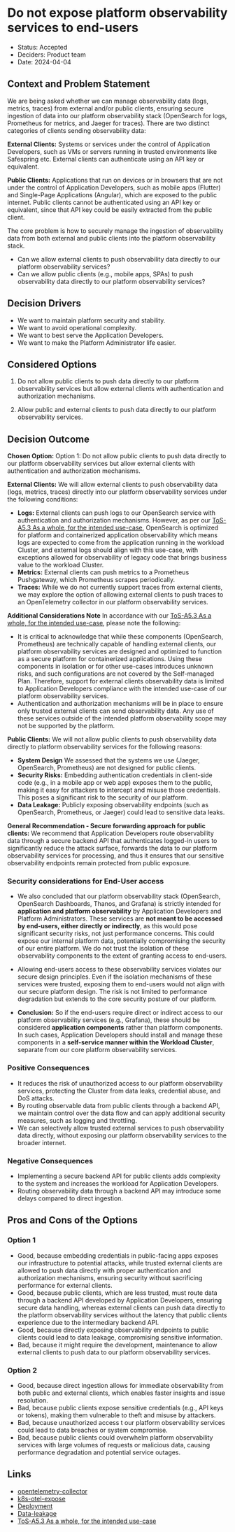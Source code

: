 # Do not expose platform observability services to end-users

- Status: Accepted
- Deciders: Product team
- Date: 2024-04-04

## Context and Problem Statement

We are being asked whether we can manage observability data (logs, metrics, traces) from external and/or public clients, ensuring secure ingestion of data into our platform observability stack (OpenSearch for logs, Prometheus for metrics, and Jaeger for traces). There are two distinct categories of clients sending observability data:

**External Clients:** Systems or services under the control of Application Developers, such as VMs or servers running in trusted environments like Safespring etc. External clients can authenticate using an API key or equivalent.

**Public Clients:** Applications that run on devices or in browsers that are not under the control of Application Developers, such as mobile apps (Flutter) and Single-Page Applications (Angular), which are exposed to the public internet. Public clients cannot be authenticated using an API key or equivalent, since that API key could be easily extracted from the public client.

The core problem is how to securely manage the ingestion of observability data from both external and public clients into the platform observability stack.

- Can we allow external clients to push observability data directly to our platform observability services?
- Can we allow public clients (e.g., mobile apps, SPAs) to push observability data directly to our platform observability services?

## Decision Drivers

- We want to maintain platform security and stability.
- We want to avoid operational complexity.
- We want to best serve the Application Developers.
- We want to make the Platform Administrator life easier.

## Considered Options

1. Do not allow public clients to push data directly to our platform observability services but allow external clients with authentication and authorization mechanisms.

1. Allow public and external clients to push data directly to our platform observability services.

## Decision Outcome

**Chosen Option:** Option 1: Do not allow public clients to push data directly to our platform observability services but allow external clients with authentication and authorization mechanisms.

**External Clients:**
We will allow external clients to push observability data (logs, metrics, traces) directly into our platform observability services under the following conditions:

- **Logs:** External clients can push logs to our OpenSearch service with authentication and authorization mechanisms. However, as per our [ToS-A5.3 As a whole, for the intended use-case](https://elastisys.com/legal/terms-of-service/#a53-as-a-whole-for-the-intended-use-case), OpenSearch is optimized for platform and containerized application observability which means logs are expected to come from the application running in the workload Cluster, and external logs should align with this use-case, with exceptions allowed for observability of legacy code that brings business value to the workload Cluster.
- **Metrics:** External clients can push metrics to a Prometheus Pushgateway, which Prometheus scrapes periodically.
- **Traces:** While we do not currently support traces from external clients, we may explore the option of allowing external clients to push traces to an OpenTelemetry collector in our platform observability services.

**Additional Considerations Note**
In accordance with our [ToS-A5.3 As a whole, for the intended use-case](https://elastisys.com/legal/terms-of-service/#a53-as-a-whole-for-the-intended-use-case), please note the following:

- It is critical to acknowledge that while these components (OpenSearch, Prometheus) are technically capable of handling external clients, our platform observability services are designed and optimized to function as a secure platform for containerized applications. Using these components in isolation or for other use-cases introduces unknown risks, and such configurations are not covered by the Self-managed Plan. Therefore, support for external clients observability data is limited to Application Developers compliance with the intended use-case of our platform observability services.
- Authentication and authorization mechanisms will be in place to ensure only trusted external clients can send observability data. Any use of these services outside of the intended platform observability scope may not be supported by the platform.

**Public Clients:**
We will not allow public clients to push observability data directly to platform observability services for the following reasons:

- **System Design** We assessed that the systems we use (Jaeger, OpenSearch, Prometheus) are not designed for public clients.
- **Security Risks:** Embedding authentication credentials in client-side code (e.g., in a mobile app or web app) exposes them to the public, making it easy for attackers to intercept and misuse those credentials. This poses a significant risk to the security of our platform.
- **Data Leakage:** Publicly exposing observability endpoints (such as OpenSearch, Prometheus, or Jaeger) could lead to sensitive data leaks.

**General Recommendation - Secure forwarding approach for public clients:**
We recommend that Application Developers route observability data through a secure backend API that authenticates logged-in users to significantly reduce the attack surface, forwards the data to our platform observability services for processing, and thus it ensures that our sensitive observability endpoints remain protected from public exposure.

### Security considerations for End-User access

- We also concluded that our platform observability stack (OpenSearch, OpenSearch Dashboards, Thanos, and Grafana) is strictly intended for **application and platform observability** by Application Developers and Platform Administrators. These services are **not meant to be accessed by end-users, either directly or indirectly**, as this would pose significant security risks, not just performance concerns. This could expose our internal platform data, potentially compromising the security of our entire platform. We do not trust the isolation of these observability components to the extent of granting access to end-users.

- Allowing end-users access to these observability services violates our secure design principles. Even if the isolation mechanisms of these services were trusted, exposing them to end-users would not align with our secure platform design. The risk is not limited to performance degradation but extends to the core security posture of our platform.

- **Conclusion:** So if the end-users require direct or indirect access to our platform observability services (e.g., Grafana), these should be considered **application components** rather than platform components. In such cases, Application Developers should install and manage these components in a **self-service manner within the Workload Cluster**, separate from our core platform observability services.

### Positive Consequences

- It reduces the risk of unauthorized access to our platform observability services, protecting the Cluster from data leaks, credential abuse, and DoS attacks.
- By routing observable data from public clients through a backend API, we maintain control over the data flow and can apply additional security measures, such as logging and throttling.
- We can selectively allow trusted external services to push observability data directly, without exposing our platform observability services to the broader internet.

### Negative Consequences

- Implementing a secure backend API for public clients adds complexity to the system and increases the workload for Application Developers.
- Routing observability data through a backend API may introduce some delays compared to direct ingestion.

## Pros and Cons of the Options <!-- optional -->

### Option 1

- Good, because embedding credentials in public-facing apps exposes our infrastructure to potential attacks, while trusted external clients are allowed to push data directly with proper authentication and authorization mechanisms, ensuring security without sacrificing performance for external clients.
- Good, because public clients, which are less trusted, must route data through a backend API developed by Application Developers, ensuring secure data handling, whereas external clients can push data directly to the platform observability services without the latency that public clients experience due to the intermediary backend API.
- Good, because directly exposing observability endpoints to public clients could lead to data leakage, compromising sensitive information.
- Bad, because it might require the development, maintenance to allow external clients to push data to our platform observability services.

### Option 2

- Good, because direct ingestion allows for immediate observability from both public and external clients, which enables faster insights and issue resolution.
- Bad, because public clients expose sensitive credentials (e.g., API keys or tokens), making them vulnerable to theft and misuse by attackers.
- Bad, because unauthorized access t our platform observability services could lead to data breaches or system compromise.
- Bad, because public clients could overwhelm platform observability services with large volumes of requests or malicious data, causing performance degradation and potential service outages.

## Links

- [opentelemetry-collector](https://medium.com/opentelemetry/securing-your-opentelemetry-collector-1a4f9fa5bd6f)
- [k8s-otel-expose](https://opentelemetry.io/blog/2022/k8s-otel-expose/)
- [Deployment](https://opentelemetry.io/docs/collector/deployment/)
- [Data-leakage](https://www.fortinet.com/resources/cyberglossary/data-leak)
- [ToS-A5.3 As a whole, for the intended use-case](https://elastisys.com/legal/terms-of-service/#a53-as-a-whole-for-the-intended-use-case)
